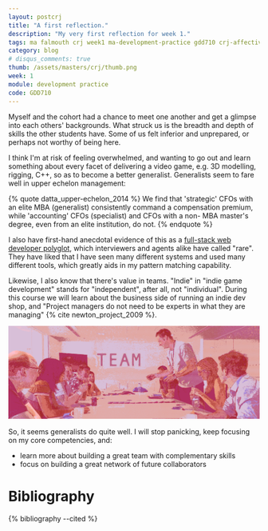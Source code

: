 ```yaml
---
layout: postcrj
title: "A first reflection."
description: "My very first reflection for week 1."
tags: ma falmouth crj week1 ma-development-practice gdd710 crj-affective crj-interpersonal crj-cognitive
category: blog
# disqus_comments: true
thumb: /assets/masters/crj/thumb.png
week: 1
module: development practice
code: GDD710
---
```


Myself and the cohort had a chance to meet one another and get a glimpse into each others' backgrounds. What struck us is the breadth and depth of skills the other students have. Some of us felt inferior and unprepared, or perhaps not worthy of being here.

I think I'm at risk of feeling overwhelmed, and wanting to go out and learn something about every facet of delivering a video game, e.g. 3D modelling, rigging, C++, so as to become a better generalist. Generalists seem to fare well in upper echelon management:

{% quote datta_upper-echelon_2014 %}
We find that 'strategic' CFOs with an elite MBA (generalist) consistently command a compensation premium, while 'accounting' CFOs (specialist) and CFOs with a non- MBA master's degree, even from an elite institution, do not.
{% endquote %}

I also have first-hand anecdotal evidence of this as a [full-stack web developer polyglot](https://uys.io/cv/), which interviewers and agents alike have called "rare". They have liked that I have seen many different systems and used many different tools, which greatly aids in my pattern matching capability.

Likewise, I also know that there's value in teams. "Indie" in "indie game development" stands for "independent", after all, not "individual". During this course we will learn about the business side of running an indie dev shop, and "Project managers do not need to be experts in what they are managing" {% cite newton_project_2009 %}.

![Team-work trumps me-work](/assets/posts/2020-09-24-a-first-reflection/teamwork.png)

So, it seems generalists do quite well. I will stop panicking, keep focusing on my core competencies, and:
- learn more about building a great team with complementary skills
- focus on building a great network of future collaborators

# Bibliography

{% bibliography --cited %}
